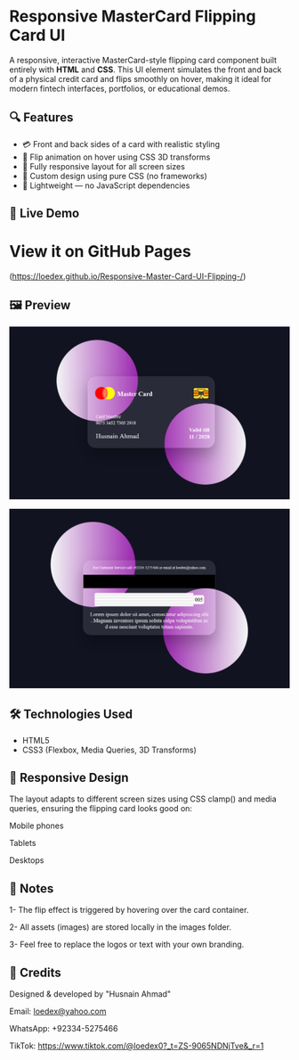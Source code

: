 # Responsive MasterCard Flipping Card UI

A responsive, interactive MasterCard-style flipping card component built entirely with **HTML** and **CSS**. This UI element simulates the front and back of a physical credit card and flips smoothly on hover, making it ideal for modern fintech interfaces, portfolios, or educational demos.

## 🔍 Features

- 💳 Front and back sides of a card with realistic styling
- 🔁 Flip animation on hover using CSS 3D transforms
- 📱 Fully responsive layout for all screen sizes
- 🎨 Custom design using pure CSS (no frameworks)
- 📁 Lightweight — no JavaScript dependencies

## 🚀 Live Demo

# View it on GitHub Pages 
(https://loedex.github.io/Responsive-Master-Card-UI-Flipping-/)


## 🖼️ Preview

![Front-Side Screenshot](images/Front-ScreenShot.png) 

![Back-Side ScreenShot](images/Back-ScreenShot.png)



## 🛠️ Technologies Used

- HTML5
- CSS3 (Flexbox, Media Queries, 3D Transforms)

## 📱 Responsive Design

The layout adapts to different screen sizes using CSS clamp() and media queries, ensuring the flipping card looks good on:

Mobile phones

Tablets

Desktops

## 📌 Notes

1- The flip effect is triggered by hovering over the card container.

2- All assets (images) are stored locally in the images folder.

3- Feel free to replace the logos or text with your own branding.

## 💬 Credits
Designed & developed by "Husnain Ahmad"

Email: loedex@yahoo.com

WhatsApp: +92334-5275466

TikTok: https://www.tiktok.com/@loedex0?_t=ZS-9065NDNjTve&_r=1

